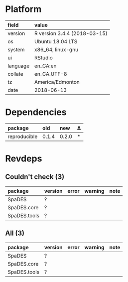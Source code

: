 # Platform

|field    |value                        |
|:--------|:----------------------------|
|version  |R version 3.4.4 (2018-03-15) |
|os       |Ubuntu 18.04 LTS             |
|system   |x86_64, linux-gnu            |
|ui       |RStudio                      |
|language |en_CA:en                     |
|collate  |en_CA.UTF-8                  |
|tz       |America/Edmonton             |
|date     |2018-06-13                   |

# Dependencies

|package      |old   |new   |Δ  |
|:------------|:-----|:-----|:--|
|reproducible |0.1.4 |0.2.0 |*  |

# Revdeps

## Couldn't check (3)

|package      |version |error |warning |note |
|:------------|:-------|:-----|:-------|:----|
|SpaDES       |?       |      |        |     |
|SpaDES.core  |?       |      |        |     |
|SpaDES.tools |?       |      |        |     |

## All (3)

|package      |version |error |warning |note |
|:------------|:-------|:-----|:-------|:----|
|SpaDES       |?       |      |        |     |
|SpaDES.core  |?       |      |        |     |
|SpaDES.tools |?       |      |        |     |

